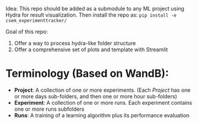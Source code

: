 Idea:
This repo should be added as a submodule to any ML project using Hydra for result visualization.
Then install the repo as:
`pip install -e csem_experimenttracker/`

Goal of this repo: 
1) Offer a way to process hydra-like folder structure 
2) Offer a comprehensive set of plots and template with Streamlit

# Terminology (Based on WandB):

- **Project**: A collection of one or more experiments. (Each _Project_ has one or more days sub-folders, and then one or more hour sub-folders) 
- **Experiment**: A collection of one or more runs. Each experiment contains one or more runs subfolders 
- **Runs**: A training of a learning algorithm plus its performance evaluation 


